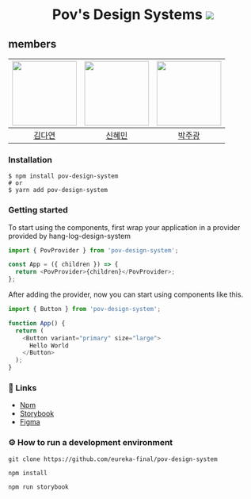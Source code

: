<h1 align="center">
  Pov's Design Systems

<img src="https://avatars.githubusercontent.com/u/188281883?s=200&v=4" />
</h1>

## members

| <img src="https://avatars.githubusercontent.com/u/93921784?v=4" width="130" height="130"> | <img src ="https://avatars.githubusercontent.com/u/44727850?v=4" width="130" height="130"> | <img src ="https://avatars.githubusercontent.com/u/90168987?v=4" width="130" height="130"> |
| :---------------------------------------------------------------------------------------: | :----------------------------------------------------------------------------------------: | :-----------------------------------------------------------------------------------------: |
|                         [김다연](https://github.com/dyeon-dev)                         |                          [신혜민](https://github.com/shinhm1)                          |                             [박주광](https://github.com/jugpark)                             |

### Installation

```
$ npm install pov-design-system
# or
$ yarn add pov-design-system
```

### Getting started

To start using the components, first wrap your application in a provider provided by hang-log-design-system

```javascript
import { PovProvider } from 'pov-design-system';

const App = ({ children }) => {
  return <PovProvider>{children}</PovProvider>;
};
```

After adding the provider, now you can start using components like this.

```javascript
import { Button } from 'pov-design-system';

function App() {
  return (
    <Button variant="primary" size="large">
      Hello World
    </Button>
  );
}
```

### 🔗 Links

- [Npm](https://www.npmjs.com/package/pov-design-system?activeTab=readme)
- [Storybook](https://673c240da97b5391fe1cbe2f-fbjxofsmye.chromatic.com/?path=/docs/design-token-colors--docs)
- [Figma](https://www.figma.com/design/LPgTWB5ycZKHceP9pQDOmo/UI?node-id=1-3&p=f&t=BbfhZpNGue66bAxv-0)

### ⚙️ How to run a development environment

```
git clone https://github.com/eureka-final/pov-design-system
```

```
npm install
```

```
npm run storybook
```
